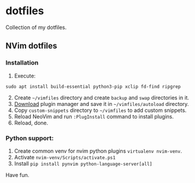# dotfiles

Collection of my dotfiles.

## NVim dotfiles

### Installation

1. Execute:
```
sudo apt install build-essential python3-pip xclip fd-find ripgrep
```
2. Create `~/vimfiles` directory and create `backup` and `swap` directories in it.
3. [Download](https://github.com/junegunn/vim-plug/blob/master/plug.vim)
plugin manager and save it in `~/vimfiles/autoload` directory.
4. Copy `custom-snippets` directory to `~/vimfiles` to add custom snippets.
5. Reload NeoVim and run `:PlugInstall` command to install plugins.
6. Reload, done.

### Python support:
1. Create common venv for nvim python plugins `virtualenv nvim-venv`.
2. Activate `nvim-venv/Scripts/activate.ps1`
3. Install `pip install pynvim python-language-server[all]`

Have fun.

